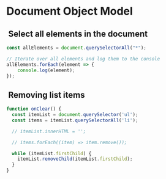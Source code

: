 # Document Object Model

##  Select all elements in the document

```javascript
const allElements = document.querySelectorAll("*");

// Iterate over all elements and log them to the console
allElements.forEach(element => {
    console.log(element);
});

```

##  Removing list items

```javascript
function onClear() {
  const itemList = document.querySelector('ul');
  const items = itemList.querySelectorAll('li');

  // itemList.innerHTML = '';

  // items.forEach((item) => item.remove());

  while (itemList.firstChild) {
    itemList.removeChild(itemList.firstChild);
  }
}
```
